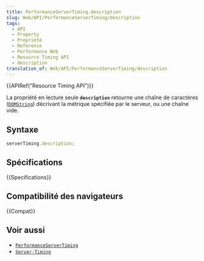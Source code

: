 ```yaml
---
title: PerformanceServerTiming.description
slug: Web/API/PerformanceServerTiming/description
tags:
  - API
  - Property
  - Propriété
  - Reference
  - Performance Web
  - Resource Timing API
  - description
translation_of: Web/API/PerformanceServerTiming/description
---
```

{{APIRef("Resource Timing API")}}

La propriété en lecture seule **`description`** retourne une chaîne de caractères ([`DOMString`](/fr/docs/Web/API/DOMString)) décrivant la métrique spécifiée par le serveur, ou une chaîne vide.

## Syntaxe

```js
serverTiming.description;
```

## Spécifications

{{Specifications}}

## Compatibilité des navigateurs

{{Compat}}

## Voir aussi

- [`PerformanceServerTiming`](/fr/docs/Web/API/PerformanceServerTiming)
- [`Server-Timing`](/fr/docs/Web/HTTP/Headers/Server-Timing)
